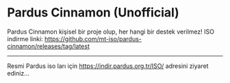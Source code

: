 # Pardus Cinnamon (Unofficial)
Pardus Cinnamon kişisel bir proje olup, her hangi bir destek verilmez!
ISO indirme linki:
https://github.com/mt-iso/pardus-cinnamon/releases/tag/latest

--------------------------------------------------------------------------------------

Resmi Pardus iso ları için https://indir.pardus.org.tr/ISO/ adresini ziyaret ediniz... 
